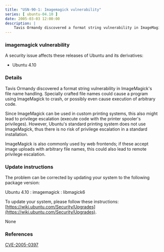 ```yaml
---
title: "USN-90-1: Imagemagick vulnerability"
series: [ ubuntu-04.10 ]
date: 2005-03-03 12:00:00
description: |
    Tavis Ormandy discovered a format string vulnerability in ImageMagick&#39;s file name handling. Specially crafted file names could cause a program using ImageMagick to crash, or possibly even cause execution of arbitrary code.
--- 
```

 
### imagemagick vulnerability

A security issue affects these releases of Ubuntu and its derivatives:

* Ubuntu 4.10

### Details

Tavis Ormandy discovered a format string vulnerability in ImageMagick&#39;s file name handling. Specially crafted file names could cause a program using ImageMagick to crash, or possibly even cause execution of arbitrary code.

Since ImageMagick can be used in custom printing systems, this also might lead to privilege escalation (execute code with the printer spooler&#39;s privileges). However, Ubuntu&#39;s standard printing system does not use ImageMagick, thus there is no risk of privilege escalation in a standard installation.

ImageMagick is also commonly used by web frontends; if these accept image uploads with arbitrary file names, this could also lead to remote privilege escalation.

### Update instructions

The problem can be corrected by updating your system to the following package version:

Ubuntu 4.10
 : imagemagick 
 : libmagick6 

To update your system, please follow these instructions: [https://wiki.ubuntu.com/Security/Upgrades](https://wiki.ubuntu.com/Security/Upgrades).

None

### References

 [CVE-2005-0397](http://people.ubuntu.com/~ubuntu-security/cve/CVE-2005-0397)
 
